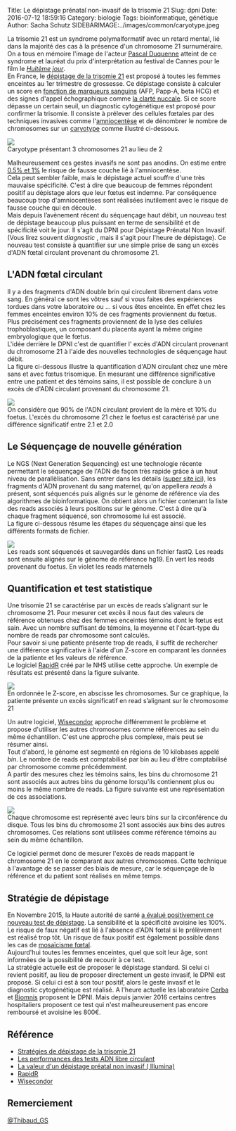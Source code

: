 Title: Le dépistage prénatal non-invasif de la trisomie 21
Slug: dpni
Date: 2016-07-12 18:59:16
Category: biologie
Tags: bioinformatique, génétique
Author: Sacha Schutz
SIDEBARIMAGE:../images/common/caryotype.jpeg

La trisomie 21 est un syndrome polymalformatif avec un retard mental, lié dans la majorité des cas à la présence d'un chromosome 21 surnuméraire. On a tous en mémoire l'image de l'acteur [Pascal Duquenne](https://fr.wikipedia.org/wiki/Pascal_Duquenne) atteint de ce syndrome et lauréat du prix d'interprétation au festival de Cannes pour le film le *[Huitème jour](https://fr.wikipedia.org/wiki/Le_Huiti%C3%A8me_Jour_(film,_1996))*.     
En France, le [dépistage de la trisomie 21](http://www.has-sante.fr/portail/jcms/c_1165790/fr/strategies-de-depistage-de-la-trisomie-21-impact-et-mise-en-oeuvre) est proposé à toutes les femmes enceintes au 1er trimestre de grossesse. Ce dépistage consiste à calculer un score en [fonction de marqueurs sanguins](http://acces.ens-lyon.fr/acces/ressources/sante/epidemiologie/depistage_trisomie21/Points/points_marqueurs_seriques) (AFP, Papp-A, beta HCG) et des signes d'appel échographique comme [la clarté nuccale](https://fr.wikipedia.org/wiki/Clart%C3%A9_nucale). Si ce score dépasse un certain seuil, un diagnostic cytogénétique est proposé pour confirmer la trisomie. Il consiste à prélever des cellules fœtales par des techniques invasives comme l'[amniocentèse](https://fr.wikipedia.org/wiki/Amniocent%C3%A8se) et de dénombrer le nombre de chromosomes sur un [caryotype](https://fr.wikipedia.org/wiki/Caryotype) comme illustré ci-dessous. 

<div class="figure">
    <img src="../images/post18/caryotype.jpg" />
    <div class="legend">Caryotype présentant 3 chromosomes 21 au lieu de 2</div>
</div>


Malheureusement ces gestes invasifs ne sont pas anodins. On estime entre [0.5% et 1%](http://www.agence-biomedecine.fr/annexes/bilan2013/donnees/diag-prenat/01-diag_prenat/synthese.htm) le risque de fausse couche lié à l'amniocentèse.  
Cela peut sembler faible, mais le dépistage actuel souffre d'une très mauvaise spécificité. C'est à dire que beaucoup de femmes répondent positif au dépistage alors que leur fœtus est indemne. Par conséquence beaucoup trop d'amniocentèses sont réalisées inutilement avec le risque de fausse couche qui en découle.    
Mais depuis l’avènement récent du séquençage haut débit, un nouveau test de dépistage beaucoup plus puissant en terme de sensibilité et de spécificité voit le jour. Il s'agit du DPNI pour Dépistage Prénatal Non Invasif. (Vous lirez souvent *diagnostic* , mais il s'agit pour l'heure de dépistage). Ce nouveau test consiste à quantifier sur une simple prise de sang un excès d'ADN fœtal circulant provenant du chromosome 21. 

## L'ADN fœtal circulant
Il y a des fragments d'ADN double brin qui circulent librement dans votre sang. En général ce sont les vôtres sauf si vous faites des expériences tordues dans votre laboratoire ou ... si vous êtes enceinte. En effet chez les femmes enceintes environ 10% de ces fragments proviennent du fœtus. Plus précisément ces fragments proviennent de la lyse des cellules trophoblastiques, un composant du placenta ayant la même origine embryologique que le fœtus.   
L'idée derrière le DPNI c'est de quantifier l' excès d'ADN circulant provenant du chromosome 21 à l'aide des nouvelles technologies de séquençage haut débit.  
La figure ci-dessous illustre la quantification d'ADN circulant chez une mère sans et avec fœtus trisomique. En mesurant une différence significative entre une patient et des témoins sains, il est possible de conclure à un excès de d'ADN circulant provenant du chromosome 21.

<div class="figure">
    <img src="../images/post18/chromosomes.png" />
    <div class="legend">On considère que 90% de l'ADN circulant provient de la mère et 10% du foetus. L'excès du chromosome 21 chez le foetus est caractérisé par une différence significatif entre 2.1 et 2.0</div>
</div>

## Le Séquençage de nouvelle génération 
Le NGS (Next Generation Sequencing) est une technologie récente permettant le séquençage de l'ADN de façon très rapide grâce à un haut niveau de parallèlisation. Sans entrer dans les détails ([super site ici](https://www.abmgood.com/marketing/knowledge_base/next_generation_sequencing_introduction.php#similarities)), les fragments d'ADN provenant du sang maternel, qu'on appellera *reads* à présent, sont séquencés puis alignés sur le génome de référence via des algorithmes de bioinformatique. 
On obtient alors un fichier contenant la liste des reads associés à leurs positions sur le génome. C'est à dire qu'à chaque fragment séquencé, son chromosome lui est associé.   
La figure ci-dessous résume les étapes du séquençage ainsi que les différents formats de fichier. 

<div class="figure">
    <img src="../images/post18/ngs.png" />
    <div class="legend">Les reads sont séquencés et sauvegardés dans un fichier fastQ. Les reads sont ensuite alignés sur le génome de référence hg19. En vert les reads provenant du foetus. En violet les reads maternels</div>
</div>

## Quantification et test statistique

Une trisomie 21 se caractérise par un excès de reads s’alignant sur le chromosome 21. Pour mesurer cet excès il nous faut des valeurs de référence obtenues chez des femmes enceintes témoins dont le fœtus est sain. 
Avec un nombre suffisant de témoins, la moyenne et l'écart-type du nombre de reads par chromosome sont calculés.      
Pour savoir si une patiente présente trop de reads, il suffit de rechercher une différence significative à l'aide d'un Z-score en comparant les données de la patiente et les valeurs de référence.    
Le logiciel [RapidR](http://www.ncbi.nlm.nih.gov/pubmed/24990604) créé par le NHS utilise cette approche. Un exemple de résultats est présenté dans la figure suivante. 

<div class="figure">
    <img src="../images/post18/rapidR.png" />
    <div class="legend">En ordonnée le Z-score, en abscisse les chromosomes. Sur ce graphique, la patiente présente un excès significatif en read s’alignant sur le chromosome 21</div>
</div>

Un autre logiciel, [Wisecondor](http://www.ncbi.nlm.nih.gov/pubmed/?term=wisecondor) approche différemment le problème et propose d'utiliser les autres chromosomes comme références au sein du même échantillon. C'est une approche plus complexe, mais peut se résumer ainsi.   
Tout d'abord, le génome est segmenté en régions de 10 kilobases appelé *bin*. Le nombre de reads est comptabilisé par bin au lieu d'être comptabilisé par chromosome comme précédemment.       
A partir des mesures chez les témoins sains, les bins du chromosome 21 sont associés aux autres bins du génome lorsqu'ils contiennent plus ou moins le même nombre de reads. La figure suivante est une représentation de ces associations.  
<div class="figure">
    <img src="../images/post18/wisecondor.png" />
    <div class="legend">Chaque chromosome est représenté avec leurs bins sur la circonférence du disque. Tous les bins du chromosome 21 sont associés aux bins des autres chromosomes. Ces relations sont utilisées comme référence témoins au sein du même échantillon. </div>
</div>

Ce logiciel permet donc de mesurer l'excès de reads mappant le chromosome 21 en le comparant aux autres chromosomes. Cette technique à l'avantage de se passer des biais de mesure, car le séquençage de la référence et du patient sont réalisés en même temps. 

## Stratégie de dépistage 
En Novembre 2015, la Haute autorité de santé [a évalué positivement ce nouveau test de dépistage](http://www.has-sante.fr/portail/jcms/c_2573090/fr/trisomie-21-de-nouveaux-tests-appellent-la-revision-des-modalites-de-depistage-actuelles). La sensibilité et la spécificité avoisine les 100%. 
Le risque de faux négatif est lié à l'absence d'ADN fœtal si le prélèvement est réalisé trop tôt. Un risque de faux positif est également possible dans les cas de [mosaïcisme fœtal](https://fr.wikipedia.org/wiki/Mosa%C3%AFque_(g%C3%A9n%C3%A9tique)).   
Aujourd'hui toutes les femmes enceintes, quel que soit leur âge, sont informées de la possibilité de recourir à ce test.    
La stratégie actuelle est de proposer le dépistage standard. Si celui ci revient positif, au lieu de proposer directement un geste invasif, le DPNI est proposé. Si celui ci est à son tour positif, alors le geste invasif et le diagnostic cytogénétique est réalisé.
A l'heure actuelle les laboratoire [Cerba](http://www.lab-cerba.com/) et [Biomnis](http://www.dpni-biomnis.com/) proposent le DPNI. Mais depuis janvier 2016 certains centres hospitaliers proposent ce test qui n'est malheureusement pas encore remboursé et avoisine les 800€.  

## Référence
* [Stratégies de dépistage de la trisomie 21](http://www.has-sante.fr/portail/jcms/c_1165790/fr/strategies-de-depistage-de-la-trisomie-21-impact-et-mise-en-oeuvre)
* [Les performances des tests ADN libre circulant ](https://www.has-sante.fr/portail/upload/.../recommandation_trisomie_21.pdf)
* [La valeur d'un dépistage préatal non invasif ( Illumina)](http://www.illumina.com/content/dam/.../intl-presentation-0042-vc-french.pdf)
* [RapidR](http://www.ncbi.nlm.nih.gov/pubmed/24990604)
* [Wisecondor](http://www.ncbi.nlm.nih.gov/pubmed/24170809)

## Remerciement 
[@Thibaud_GS ](https://twitter.com/Thibaud_GS)

